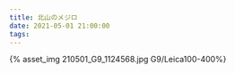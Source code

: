 ```yaml
---
title: 北山のメジロ
date: 2021-05-01 21:00:00
tags:
---
```


<!-- 投稿をはじめる -->
<!-- 法人広報のお役にたてる個人事業を立ち上げるにあたり、それまでの経過を踏まえた記録をブログにしてみようと考えました。
ただ、世に問えるほどのことが出来るわけではありません。
自分なりにゆっくりとCSS組版、プリプレス、写真ごとについて投稿を毎日続けようと思いっています。 -->

{% asset_img 210501_G9_1124568.jpg G9/Leica100-400%}